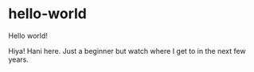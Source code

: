 # hello-world
Hello world!

Hiya! Hani here. Just a beginner but watch where I get to in the next few years.
